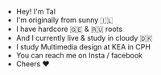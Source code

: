 - Hey! I'm Tal 
- I'm originally from sunny 🇮🇱 
- I have hardcore 🇬🇪 & 🇷🇺 roots
- And I currently live & study in cloudy 🇩🇰 
- I study Multimedia design at KEA in CPH 
- You can reach me on Insta / facebook  
- Cheers ❤️ 

<!---
TalorTamara/TalorTamara is a ✨ special ✨ repository because its `README.md` (this file) appears on your GitHub profile.
You can click the Preview link to take a look at your changes.
--->
